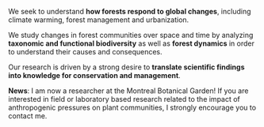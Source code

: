 
<!--I am a researcher at the Botanical Garden of Montréal and an associate-professor at Université de Montréal.

I am passionate about community ecology, functional ecology, landscape ecology, and conservation, with a special affection for plants.  -->


We seek to understand **how forests respond to global changes**, including climate warming, forest management and urbanization.

We study changes in forest communities over space and time by analyzing **taxonomic and functional biodiversity** as well as **forest dynamics** in order to understand their causes and consequences.

Our research is driven by a strong desire to **translate scientific findings into knowledge for conservation and management**.


**News**: I am now a researcher at the Montreal Botanical Garden! If you are
interested in field or laboratory based research related to the impact of
anthropogenic pressures on plant communities, I strongly encourage you to
contact me.
